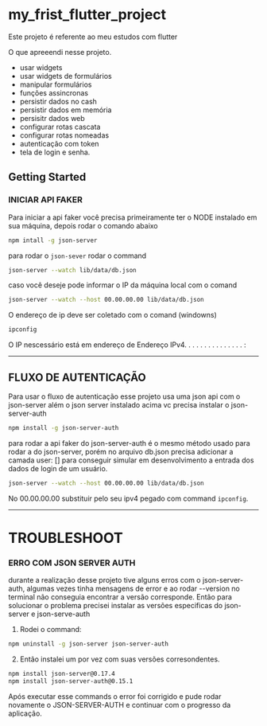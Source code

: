 # my_frist_flutter_project

Este projeto é referente ao meu estudos com flutter

O que apreeendi nesse projeto.

- usar widgets
- usar widgets de formulários
- manipular formulários
- funções assincronas
- persistir dados no cash
- persistir dados em memória
- persisitr dados web
- configurar rotas cascata
- configurar rotas nomeadas
- autenticação com token
- tela de login e senha.

## Getting Started

### INICIAR API FAKER

Para iniciar a api faker você precisa primeiramente ter o NODE instalado em sua máquina, 
depois rodar o comando abaixo

```bash
npm intall -g json-server
```

para rodar o `json-sever` rodar o command 

```bash
json-server --watch lib/data/db.json
```

caso você deseje pode informar o IP da máquina local com o comand

```bash
json-server --watch --host 00.00.00.00 lib/data/db.json
```

O endereço de ip deve ser coletado com o comand (windowns)

```bash
ipconfig
```

O IP nescessário está em endereço de  Endereço IPv4. . . . . . . .  . . . . . . . :

___
## FLUXO DE AUTENTICAÇÃO

Para usar o fluxo de autenticação esse projeto usa uma json api com o json-server além o json server instalado acima vc precisa instalar o json-server-auth

````bash
npm install -g json-server-auth
````

para rodar a api faker do json-server-auth é o mesmo método usado para rodar a do json-server, porém no arquivo db.json precisa adicionar a camada user: [] para conseguir simular em desenvolvimento a entrada dos dados de login de um usuário.

```bash
json-server --watch --host 00.00.00.00 lib/data/db.json
```

No 00.00.00.00 substituir pelo seu ipv4 pegado com command `ipconfig`.


___
# TROUBLESHOOT

### ERRO COM JSON SERVER AUTH
durante a realização desse projeto tive alguns erros com o json-server-auth, algumas vezes tinha mensagens de error e ao rodar --version no terminal não conseguia encontrar a versão corresponde. Então para solucionar o problema precisei instalar as versões especificas do json-server e json-serve-auth

1. Rodei o command: 
````bash
npm uninstall -g json-server json-server-auth
````
2. Então instalei um por vez com suas versões corresondentes.
````bash
npm install json-server@0.17.4
npm install json-server-auth@0.15.1
````
Após executar esse commands o error foi corrigido e pude rodar novamente o JSON-SERVER-AUTH e continuar com o progresso da aplicação.
